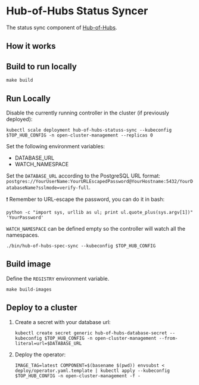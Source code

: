 [comment]: # ( Copyright Contributors to the Open Cluster Management project )

# Hub-of-Hubs Status Syncer
The status sync component of [Hub-of-Hubs](https://github.com/open-cluster-management/hub-of-hubs).

## How it works

## Build to run locally

```
make build
```

## Run Locally

Disable the currently running controller in the cluster (if previously deployed):

```
kubectl scale deployment hub-of-hubs-statuss-sync --kubeconfig $TOP_HUB_CONFIG -n open-cluster-management --replicas 0
```

Set the following environment variables:

* DATABASE_URL
* WATCH_NAMESPACE

Set the `DATABASE_URL` according to the PostgreSQL URL format: `postgres://YourUserName:YourURLEscapedPassword@YourHostname:5432/YourDatabaseName?sslmode=verify-full`.

:exclamation: Remember to URL-escape the password, you can do it in bash:

```
python -c "import sys, urllib as ul; print ul.quote_plus(sys.argv[1])" 'YourPassword'
```

`WATCH_NAMESPACE` can be defined empty so the controller will watch all the namespaces.

```
./bin/hub-of-hubs-spec-sync --kubeconfig $TOP_HUB_CONFIG
```

## Build image

Define the `REGISTRY` environment variable.

```
make build-images
```

## Deploy to a cluster

1.  Create a secret with your database url:

    ```
    kubectl create secret generic hub-of-hubs-database-secret --kubeconfig $TOP_HUB_CONFIG -n open-cluster-management --from-literal=url=$DATABASE_URL
    ```

1.  Deploy the operator:

    ```
    IMAGE_TAG=latest COMPONENT=$(basename $(pwd)) envsubst < deploy/operator.yaml.template | kubectl apply --kubeconfig $TOP_HUB_CONFIG -n open-cluster-management -f -
    ```

